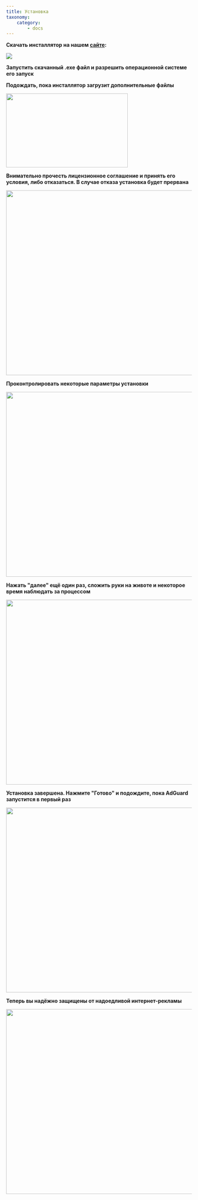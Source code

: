 ```yaml
---
title: Установка
taxonomy:
    category:
        - docs
---
```


**Скачать инсталлятор на нашем [сайте](https://adguard.com/ru/adguard-windows/overview.html):**

<img src="https://cloud.githubusercontent.com/assets/20211341/19712197/87260de8-9b1a-11e6-8f9a-c005e9838629.png">

**Запустить скачанный .exe файл и разрешить операционной системе его запуск**

**Подождать, пока инсталлятор загрузит дополнительные файлы**

<img src="https://cloud.githubusercontent.com/assets/20211341/19713927/ceb672ac-9b28-11e6-8413-02ce56dffcf7.png" width="330" height="200">

**Внимательно прочесть лицензионное соглашение и принять его условия, либо отказаться. В случае отказа установка будет прервана**

<img src="https://cloud.githubusercontent.com/assets/20211341/19713929/cec33488-9b28-11e6-96ab-d75c9a23cbf0.png" width="700" height="500">

**Проконтролировать некоторые параметры установки**

<img src="https://cloud.githubusercontent.com/assets/20211341/19713931/cec840b8-9b28-11e6-80d4-6be9652bd84d.png" width="700" height="500">

**Нажать "далее" ещё один раз, сложить руки на животе и некоторое время наблюдать за процессом**

<img src="https://cloud.githubusercontent.com/assets/20211341/19713930/cec6f46a-9b28-11e6-8a0c-355cef679b3b.png" width="700" height="500">

**Установка завершена. Нажмите "Готово" и подождите, пока AdGuard запустится в первый раз**

<img src="https://cloud.githubusercontent.com/assets/20211341/19714344/2119ed96-9b2c-11e6-99ce-d7f4c0c9a21e.png" width="700" height="500">

**Теперь вы надёжно защищены от надоедливой интернет-рекламы**

<img src="https://cloud.githubusercontent.com/assets/20211341/19713934/ced10d38-9b28-11e6-8372-70900b2478cb.png" width="700" height="500">
